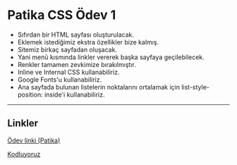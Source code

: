 # Patika CSS Ödev 1
* Sıfırdan bir HTML sayfası oluşturulacak.
* Eklemek istediğimiz ekstra özellikler bize kalmış.
* Sitemiz birkaç sayfadan oluşacak.
* Yani menü kısmında linkler vererek başka sayfaya geçilebilecek.
* Renkler tamamen zevkimize bırakılmıştır.
* Inline ve Internal CSS kullanabiliriz.
*  Google Fonts'u kullanabiliriz.
* Ana sayfada bulunan listelerin noktalarını ortalamak için list-style-position: inside'i kullanabiliriz.
***
## Linkler
[Ödev linki (Patika)](https://app.patika.dev/courses/css/odev1)

[Kodluyoruz](https://kodluyoruz.org/tr/kodluyoruz/)